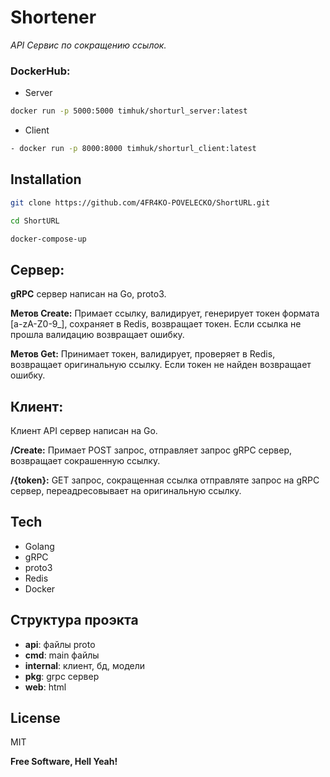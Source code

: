 # Shortener
_API Сервис по сокращению ссылок._

### DockerHub:
- Server 

```bash
docker run -p 5000:5000 timhuk/shorturl_server:latest
```

- Client

```bash
- docker run -p 8000:8000 timhuk/shorturl_client:latest
```

## Installation

```bash
git clone https://github.com/4FR4KO-POVELECKO/ShortURL.git

cd ShortURL

docker-compose-up
```


## Сервер:
**gRPC** сервер написан на Go, proto3.

**Метов Create:** 
Примает ссылку, валидирует, генерирует токен формата [a-zA-Z0-9_], сохраняет в Redis, возвращает токен. Если ссылка не прошла валидацию возвращает ошибку. 

**Метов Get:**
Принимает токен, валидирует, проверяет в Redis, возвращает оригинальную ссылку. Если токен не найден возвращает ошибку.

## Клиент:
Клиент API сервер написан на Go.

**/Create:**
Примает POST запрос, отправляет запрос gRPC сервер, возвращает сокрашенную ссылку.

**/{token}:**
GET запрос, cокращенная ссылка отправляте запрос на gRPC сервер, переадресовывает на оригинальную ссылку.

## Tech
- Golang
- gRPC
- proto3
- Redis
- Docker

## Структура проэкта
- **api**: файлы proto
- **cmd**: main файлы 
- **internal**: клиент, бд, модели
- **pkg**: grpc сервер
- **web**: html

## License

MIT

**Free Software, Hell Yeah!**

[//]: # (These are reference links used in the body of this note and get stripped out when the markdown processor does its job. There is no need to format nicely because it shouldn't be seen. Thanks SO - http://stackoverflow.com/questions/4823468/store-comments-in-markdown-syntax)

   [dill]: <https://github.com/joemccann/dillinger>
   [git-repo-url]: <https://github.com/joemccann/dillinger.git>
   [john gruber]: <http://daringfireball.net>
   [df1]: <http://daringfireball.net/projects/markdown/>
   [markdown-it]: <https://github.com/markdown-it/markdown-it>
   [Ace Editor]: <http://ace.ajax.org>
   [node.js]: <http://nodejs.org>
   [Twitter Bootstrap]: <http://twitter.github.com/bootstrap/>
   [jQuery]: <http://jquery.com>
   [@tjholowaychuk]: <http://twitter.com/tjholowaychuk>
   [express]: <http://expressjs.com>
   [AngularJS]: <http://angularjs.org>
   [Gulp]: <http://gulpjs.com>

   [PlDb]: <https://github.com/joemccann/dillinger/tree/master/plugins/dropbox/README.md>
   [PlGh]: <https://github.com/joemccann/dillinger/tree/master/plugins/github/README.md>
   [PlGd]: <https://github.com/joemccann/dillinger/tree/master/plugins/googledrive/README.md>
   [PlOd]: <https://github.com/joemccann/dillinger/tree/master/plugins/onedrive/README.md>
   [PlMe]: <https://github.com/joemccann/dillinger/tree/master/plugins/medium/README.md>
   [PlGa]: <https://github.com/RahulHP/dillinger/blob/master/plugins/googleanalytics/README.md>
